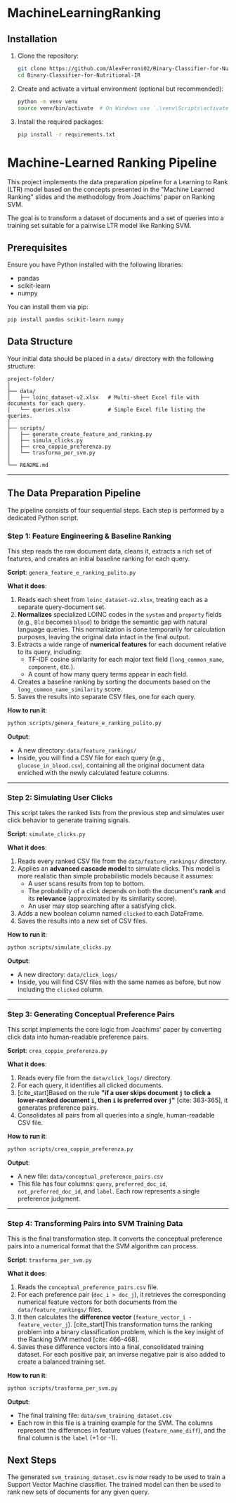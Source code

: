 # MachineLearningRanking

## Installation

1. Clone the repository:
   ```bash
   git clone https://github.com/AlexFerroni02/Binary-Classifier-for-Nutritional-IR.git
   cd Binary-Classifier-for-Nutritional-IR
    ```
2. Create and activate a virtual environment (optional but recommended):
    ```bash
    python -m venv venv
    source venv/bin/activate  # On Windows use `.\venv\Scripts\activate
    ```
3. Install the required packages:
    ```bash
    pip install -r requirements.txt
    ```
   
# Machine-Learned Ranking Pipeline

This project implements the data preparation pipeline for a Learning to Rank (LTR) model based on the concepts presented in the "Machine Learned Ranking" slides and the methodology from Joachims' paper on Ranking SVM.

The goal is to transform a dataset of documents and a set of queries into a training set suitable for a pairwise LTR model like Ranking SVM.

## Prerequisites

Ensure you have Python installed with the following libraries:
- pandas
- scikit-learn
- numpy

You can install them via pip:
~~~bash
pip install pandas scikit-learn numpy
~~~

## Data Structure

Your initial data should be placed in a `data/` directory with the following structure:

~~~
project-folder/
│
├── data/
│   ├── loinc_dataset-v2.xlsx   # Multi-sheet Excel file with documents for each query.
│   └── queries.xlsx            # Simple Excel file listing the queries.
│
├── scripts/
│   ├── generate_create_feature_and_ranking.py
│   ├── simula_clicks.py
│   ├── crea_coppie_preferenza.py
│   └── trasforma_per_svm.py
│
└── README.md
~~~

-----

## The Data Preparation Pipeline

The pipeline consists of four sequential steps. Each step is performed by a dedicated Python script.

### Step 1: Feature Engineering & Baseline Ranking

This step reads the raw document data, cleans it, extracts a rich set of features, and creates an initial baseline ranking for each query.

**Script**: `genera_feature_e_ranking_pulito.py`

**What it does**:

1.  Reads each sheet from `loinc_dataset-v2.xlsx`, treating each as a separate query-document set.
2.  **Normalizes** specialized LOINC codes in the `system` and `property` fields (e.g., `Bld` becomes `blood`) to bridge the semantic gap with natural language queries. This normalization is done temporarily for calculation purposes, leaving the original data intact in the final output.
3.  Extracts a wide range of **numerical features** for each document relative to its query, including:
      * TF-IDF cosine similarity for each major text field (`long_common_name`, `component`, etc.).
      * A count of how many query terms appear in each field.
4.  Creates a baseline ranking by sorting the documents based on the `long_common_name_similarity` score.
5.  Saves the results into separate CSV files, one for each query.

**How to run it**:

~~~bash
python scripts/genera_feature_e_ranking_pulito.py
~~~

**Output**:

  - A new directory: `data/feature_rankings/`
  - Inside, you will find a CSV file for each query (e.g., `glucose_in_blood.csv`), containing all the original document data enriched with the newly calculated feature columns.

-----

### Step 2: Simulating User Clicks

This script takes the ranked lists from the previous step and simulates user click behavior to generate training signals.

**Script**: `simulate_clicks.py`

**What it does**:

1.  Reads every ranked CSV file from the `data/feature_rankings/` directory.
2.  Applies an **advanced cascade model** to simulate clicks. This model is more realistic than simple probabilistic models because it assumes:
      * A user scans results from top to bottom.
      * The probability of a click depends on both the document's **rank** and its **relevance** (approximated by its similarity score).
      * An user may stop searching after a satisfying click.
3.  Adds a new boolean column named `clicked` to each DataFrame.
4.  Saves the results into a new set of CSV files.

**How to run it**:

~~~bash
python scripts/simulate_clicks.py
~~~

**Output**:

  - A new directory: `data/click_logs/`
  - Inside, you will find CSV files with the same names as before, but now including the `clicked` column.

-----

### Step 3: Generating Conceptual Preference Pairs

This script implements the core logic from Joachims' paper by converting click data into human-readable preference pairs.

**Script**: `crea_coppie_preferenza.py`

**What it does**:

1.  Reads every file from the `data/click_logs/` directory.
2.  For each query, it identifies all clicked documents.
3.  [cite_start]Based on the rule **"if a user skips document `j` to click a lower-ranked document `i`, then `i` is preferred over `j`"** [cite: 363-365], it generates preference pairs.
4.  Consolidates all pairs from all queries into a single, human-readable CSV file.

**How to run it**:

~~~bash
python scripts/crea_coppie_preferenza.py
~~~

**Output**:

  - A new file: `data/conceptual_preference_pairs.csv`
  - This file has four columns: `query`, `preferred_doc_id`, `not_preferred_doc_id`, and `label`. Each row represents a single preference judgment.

-----

### Step 4: Transforming Pairs into SVM Training Data

This is the final transformation step. It converts the conceptual preference pairs into a numerical format that the SVM algorithm can process.

**Script**: `trasforma_per_svm.py`

**What it does**:

1.  Reads the `conceptual_preference_pairs.csv` file.
2.  For each preference pair (`doc_i > doc_j`), it retrieves the corresponding numerical feature vectors for both documents from the `data/feature_rankings/` files.
3.  It then calculates the **difference vector** (`feature_vector_i - feature_vector_j`). [cite_start]This transformation turns the ranking problem into a binary classification problem, which is the key insight of the Ranking SVM method [cite: 466-468].
4.  Saves these difference vectors into a final, consolidated training dataset. For each positive pair, an inverse negative pair is also added to create a balanced training set.

**How to run it**:

~~~bash
python scripts/trasforma_per_svm.py
~~~

**Output**:

  - The final training file: `data/svm_training_dataset.csv`
  - Each row in this file is a training example for the SVM. The columns represent the differences in feature values (`feature_name_diff`), and the final column is the `label` (+1 or -1).

## Next Steps

The generated `svm_training_dataset.csv` is now ready to be used to train a Support Vector Machine classifier. The trained model can then be used to rank new sets of documents for any given query.
